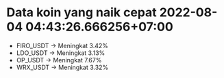 # Data koin yang naik cepat 2022-08-04 04:43:26.666256+07:00

* FIRO_USDT -> Meningkat 3.42%
* LDO_USDT -> Meningkat 3.13%
* OP_USDT -> Meningkat 7.67%
* WRX_USDT -> Meningkat 3.32%
